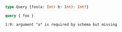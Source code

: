 ```graphql
type Query {foo(a: Int! b: Int): Int!}
```

```graphql
query { foo }
```

```
1:9: argument "a" is required by schema but missing
```
